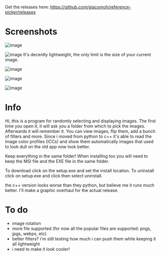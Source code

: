 Get the releases here: https://github.com/giacomoh/reference-picker/releases

# Screenshots

![image](https://github.com/giacomoh/reference-picker/assets/53836108/3abf46bc-7e30-4734-9261-a3271796297e)

![image](https://github.com/giacomoh/reference-picker/assets/53836108/df37ab6c-b44b-4415-a4c1-4f7c54d56d2a)
It's decently lightweight, the only limit is the size of your current image. 

![image](https://github.com/giacomoh/reference-picker/assets/53836108/fe020aed-7b25-43cb-90ba-115d8b9fdc1c)

![image](https://github.com/giacomoh/reference-picker/assets/53836108/7981ad24-ff63-45ae-be84-78f02ebf86cf)

![image](https://github.com/giacomoh/reference-picker/assets/53836108/1d7de2db-1e8d-4858-9d1f-ae0650628d44)

# Info

Hi, this is a program for randomly selecting and displaying images.
The first time you open it, it will ask you a folder from which to pick the images. Afterwards it will remember it.
You can view images, flip them, add a bunch of filters and more.
Since i moved from python to c++ it's able to read the image color profiles (ICCs) and show them automatically images that used to look dull on the old app now look better.

Keep everything in the same folder! When installing too you will need to keep the MSI file and the EXE file in the same folder. 

To download click on the setup.exe and set the install location.
To uninstall click on setup.exe and click then select uninstall.

the c++ version looks worse than they python, but believe me it runs much better. I'll make a graphic overhaul for the actual release.
# To do

- image rotation
- more file supported (for now all the popular files are supported: pngs, jpgs, webps, etc)
- better filters? i'm still testing how much i can push them while keeping it all lightweight 
- i need to make it look cooler!
